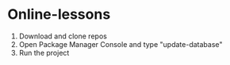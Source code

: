 # Online-lessons

1. Download and clone repos
2. Open Package Manager Console and type "update-database"
3. Run the project
